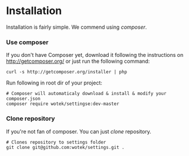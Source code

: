 Installation
========

Installation is fairly simple. We commend using *composer*.

### Use composer

If you don't have Composer yet, download it following the instructions on http://getcomposer.org/ or just run the following command:

```
curl -s http://getcomposer.org/installer | php
```
Run following in root dir of your project:

```
# Composer will automaticaly download & install & modify your composer.json
composer require wotek/settingse:dev-master
```

### Clone repository

If you're not fan of composer. You can just *clone* repository.

```
# Clones repository to settings folder
git clone git@github.com:wotek/settings.git .
```

